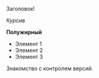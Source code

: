 Заголовок!

*Курсив*

**Полужирный**

* Элемент 1
* Элемент 2
* Элемент 3

Знакомство с контролем версий.
